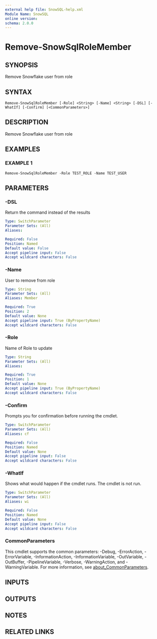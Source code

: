 ```yaml
---
external help file: SnowSQL-help.xml
Module Name: SnowSQL
online version:
schema: 2.0.0
---
```


# Remove-SnowSqlRoleMember

## SYNOPSIS
Remove Snowflake user from role

## SYNTAX

```
Remove-SnowSqlRoleMember [-Role] <String> [-Name] <String> [-DSL] [-WhatIf] [-Confirm] [<CommonParameters>]
```

## DESCRIPTION
Remove Snowflake user from role

## EXAMPLES

### EXAMPLE 1
```
Remove-SnowSqlRoleMember -Role TEST_ROLE -Name TEST_USER
```

## PARAMETERS

### -DSL
Return the command instead of the results

```yaml
Type: SwitchParameter
Parameter Sets: (All)
Aliases:

Required: False
Position: Named
Default value: False
Accept pipeline input: False
Accept wildcard characters: False
```

### -Name
User to remove from role

```yaml
Type: String
Parameter Sets: (All)
Aliases: Member

Required: True
Position: 2
Default value: None
Accept pipeline input: True (ByPropertyName)
Accept wildcard characters: False
```

### -Role
Name of Role to update

```yaml
Type: String
Parameter Sets: (All)
Aliases:

Required: True
Position: 1
Default value: None
Accept pipeline input: True (ByPropertyName)
Accept wildcard characters: False
```

### -Confirm
Prompts you for confirmation before running the cmdlet.

```yaml
Type: SwitchParameter
Parameter Sets: (All)
Aliases: cf

Required: False
Position: Named
Default value: None
Accept pipeline input: False
Accept wildcard characters: False
```

### -WhatIf
Shows what would happen if the cmdlet runs.
The cmdlet is not run.

```yaml
Type: SwitchParameter
Parameter Sets: (All)
Aliases: wi

Required: False
Position: Named
Default value: None
Accept pipeline input: False
Accept wildcard characters: False
```

### CommonParameters
This cmdlet supports the common parameters: -Debug, -ErrorAction, -ErrorVariable, -InformationAction, -InformationVariable, -OutVariable, -OutBuffer, -PipelineVariable, -Verbose, -WarningAction, and -WarningVariable. For more information, see [about_CommonParameters](http://go.microsoft.com/fwlink/?LinkID=113216).

## INPUTS

## OUTPUTS

## NOTES

## RELATED LINKS

